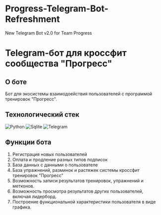# Progress-Telegram-Bot-Refreshment
New Telegram Bot v2.0 for Team Progress 

# Telegram-бот для кроссфит сообщества "Прогресс"

## О боте
Бот для экосистемы взаимодоействия пользователей
с программой тренировок "Прогресс".

## Технологический стек
![Python](https://img.shields.io/badge/python-3670A0?style=for-the-badge&logo=python&logoColor=ffdd54)
![Sqlite](https://img.shields.io/badge/SQLite-07405E?style=for-the-badge&logo=sqlite&logoColor=white)
![Telegram](https://img.shields.io/badge/Telegram-2CA5E0?style=for-the-badge&logo=telegram&logoColor=white)
## Функции бота
1. Регистрация новых пользователей
2. Оплата и продление разных типов подписок
3. База данных с данными о пользователе
4. База упражнений, разминок и растяжек системы кроссфит тренировок "Прогресс"
5. Возможность записи результатов тренировок, упражнений и метконов.
6. Возможность просмотра результатов других пользователей, включая лидерборд.
7. Построение функциональной характеристики пользователя в виде графика.